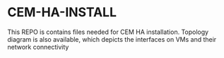 # CEM-HA-INSTALL

This REPO is contains files needed for CEM HA installation. Topology diagram is also available, which depicts the interfaces on VMs and their network connectivity

